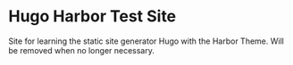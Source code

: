 # Hugo Harbor Test Site

Site for learning the static site generator Hugo with the Harbor Theme.
Will be removed when no longer necessary.
